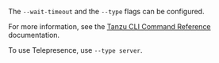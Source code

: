 The `--wait-timeout` and the `--type` flags can be configured.

For more information, see the [Tanzu CLI Command Reference](https://docs.vmware.com/en/VMware-Tanzu-CLI/1.0/tanzu-cli/tanzu-apps.html) documentation.

To use Telepresence, use `--type server`.